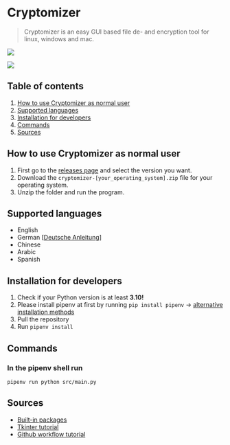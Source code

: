 # Cryptomizer

> Cryptomizer is an easy GUI based file de- and encryption tool for linux, windows and mac.

![](docs/select_view.png)

![](docs/encrypt_view.png)

## Table of contents
1. [How to use Cryptomizer as normal user](#how-to-use-cryptomizer-as-normal-user)
2. [Supported languages](#supported-languages)
3. [Installation for developers](#installation-for-developers)
4. [Commands](#commands)
5. [Sources](#sources)

## How to use Cryptomizer as normal user
1. First go to the [releases page](https://github.com/richard-llmnn/cryptomizer/releases) and select the version you want.  
2. Download the `cryptomizer-[your_operating_system].zip` file for your operating system.  
3. Unzip the folder and run the program.

## Supported languages
- English
- German [[Deutsche Anleitung](README_DE.md)]
- Chinese
- Arabic
- Spanish

## Installation for developers
1. Check if your Python version is at least **3.10!**
2. Please install pipenv at first by running `pip install pipenv` -> [alternative installation methods](https://pypi.org/project/pipenv/)
3. Pull the repository
4. Run `pipenv install`

## Commands

### In the pipenv shell run
```
pipenv run python src/main.py
```

## Sources
- [Built-in packages](https://docs.python.org/3/py-modindex.html)
- [Tkinter tutorial](https://blog.teclado.com/tkinters-grid-geometry-manager/)
- [Github workflow tutorial](https://www.ipswitch.com/blog/how-to-build-your-first-github-actions-workflow)
